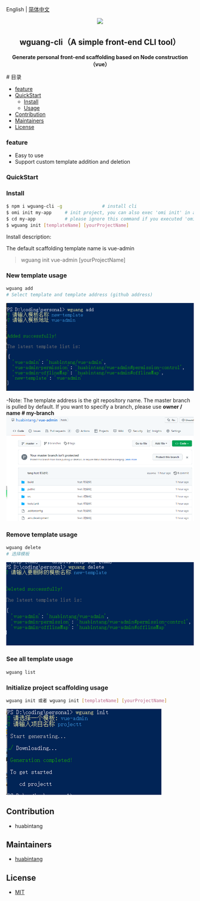 English | [简体中文](./README.md)

<p align="center"><img width="100" src="https://vuejs.org/images/logo.png"></p>

<h2 align="center">wguang-cli（A simple front-end CLI tool）</h2>
<p align="center"><b>Generate personal front-end scaffolding based on Node construction（vue）</b></p>
# 目录

- [feature](#feature )
- [QuickStart](#QuickStart)
  - [Install](#Install)
  - [Usage](#Usage)
- [Contribution](#Contribution)
- [Maintainers](#Maintainers)
- [License](#license)

### feature

- Easy to use
- Support custom template addition and deletion

### QuickStart

### Install

```bash
$ npm i wguang-cli -g               # install cli
$ omi init my-app     # init project, you can also exec 'omi init' in an empty folder
$ cd my-app           # please ignore this command if you executed 'omi init' in an empty folder
$ wguang init [templateName] [yourProjectName]
```

Install description:

The default scaffolding template name is vue-admin
> wguang init vue-admin [yourProjectName]

### New template usage

```bash
wguang add
# Select template and template address (github address)
```

![wguang-add](./img/readme_add.png)

-Note: The template address is the git repository name. The master branch is pulled by default.
  If you want to specify a branch, please use **owner / name # my-branch**
![wguang-add](./img/readme_gitAddress.png)

### Remove template usage

```bash
wguang delete
# 选择模板
```

![wguang-add](./img/readme_delete.png)


### See all template usage

```bash
wguang list
```

### Initialize project scaffolding usage

```bash
wguang init 或者 wguang init [templateName] [yourProjectName]
```

![wguang-add](./img/readme_init.png)


## Contribution
- huabintang

## Maintainers

- [huabintang](https://github.com/huabintang)

## License

- [MIT](https://opensource.org/licenses/MIT)
